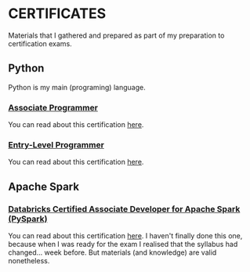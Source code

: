 # CERTIFICATES
Materials that I gathered and prepared as part of my preparation to certification exams.

## Python
Python is my main (programing) language.

### [Associate Programmer](</Python Associate (PCAP)>)
You can read about this certification [here](https://pythoninstitute.org/pcap).

### [Entry-Level Programmer](</Python Entry-Level (PCEP)>)
You can read about this certification [here](https://pythoninstitute.org/pcep).

## Apache Spark

### [Databricks Certified Associate Developer for Apache Spark (PySpark)](</Apache Spark (PySpark, DataBricks)>)
You can read about this certification [here](https://www.databricks.com/learn/certification/apache-spark-developer-associate).
I haven't finally done this one, because when I was ready for the exam I realised that the syllabus had changed... week before.
But materials (and knowledge) are valid nonetheless.
